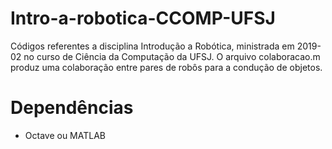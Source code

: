 # Intro-a-robotica-CCOMP-UFSJ
Códigos referentes a disciplina Introdução a Robótica, ministrada em 2019-02 no curso de Ciência da Computação da UFSJ. O arquivo colaboracao.m produz uma colaboração entre pares de robôs para a condução de objetos.

# Dependências
 - Octave ou MATLAB
